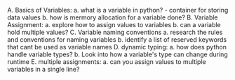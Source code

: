 A. Basics of Variables:
    a. what is a variable in python?
        - container for storing data values
    b. how is mermory allocation for a variable done?
B. Variable Assignment:
    a. explore how to assign values to variables
    b. can a variable hold multiple values?
C. Variable naming conventions
    a. research the rules and conventions for naming variables
    b. identify a list of reserved keywords that cant be used as variable names
D. dynamic typing:
    a. how does python handle variable types?
    b. Look into how a variable's type can change during runtime
E. multiple assignments:
    a. can you assign values to multiple variables in a single line?